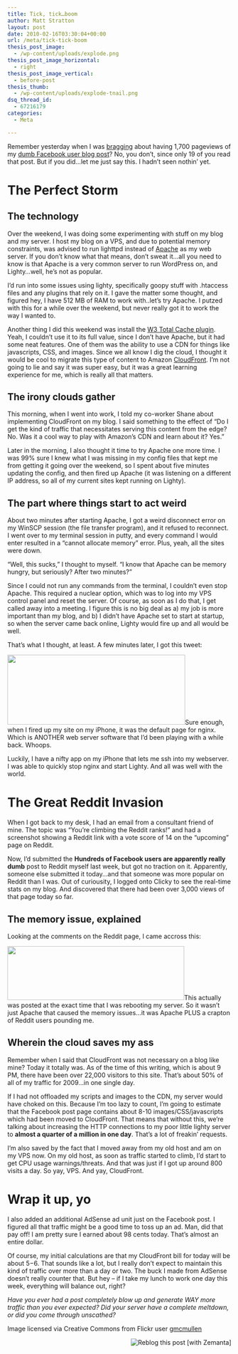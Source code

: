 ```yaml
---
title: Tick, tick…boom
author: Matt Stratton
layout: post
date: 2010-02-16T03:30:04+00:00
url: /meta/tick-tick-boom
thesis_post_image:
  - /wp-content/uploads/explode.png
thesis_post_image_horizontal:
  - right
thesis_post_image_vertical:
  - before-post
thesis_thumb:
  - /wp-content/uploads/explode-tnail.png
dsq_thread_id:
  - 67216179
categories:
  - Meta

---
```

Remember yesterday when I was <a href="/meta/week-2-recap" target="_self">bragging</a> about having 1,700 pageviews of my <a href="/hilarity/hundreds-of-facebook-users-are-apparently-really-dumb" target="_self">dumb Facebook user blog post</a>? No, you don&#8217;t, since only 19 of you read that post. But if you did&#8230;let me just say this. I hadn&#8217;t seen nothin&#8217; yet.

# The Perfect Storm

## The technology

Over the weekend, I was doing some experimenting with stuff on my blog and my server. I host my blog on a VPS, and due to potential memory constraints, was advised to run lighttpd instead of <a class="zem_slink" title="Apache HTTP Server" rel="homepage" href="http://httpd.apache.org/">Apache</a> as my web server. If you don&#8217;t know what that means, don&#8217;t sweat it&#8230;all you need to know is that Apache is a very common server to run WordPress on, and Lighty&#8230;well, he&#8217;s not as popular.

I&#8217;d run into some issues using lighty, specifically goopy stuff with .htaccess files and any plugins that rely on it. I gave the matter some thought, and figured hey, I have 512 MB of RAM to work with..let&#8217;s try Apache. I putzed with this for a while over the weekend, but never really got it to work the way I wanted to.

Another thing I did this weekend was install the <a href="http://www.w3-edge.com/wordpress-plugins/w3-total-cache/" target="_blank">W3 Total Cache plugin</a>. Yeah, I couldn&#8217;t use it to its full value, since I don&#8217;t have Apache, but it had some neat features. One of them was the ability to use a CDN for things like javascripts, CSS, and images. Since we all know I dig the cloud, I thought it would be cool to migrate this type of content to Amazon <a class="zem_slink" title="CloudFront" rel="homepage" href="http://aws.amazon.com/cloudfront/">CloudFront</a>. I&#8217;m not going to lie and say it was super easy, but it was a great learning experience for me, which is really all that matters.

## The irony clouds gather

This morning, when I went into work, I told my co-worker Shane about implementing CloudFront on my blog. I said something to the effect of &#8220;Do I get the kind of traffic that necessitates serving this content from the edge? No. Was it a cool way to play with Amazon&#8217;s CDN and learn about it? Yes.&#8221;

Later in the morning, I also thought it time to try Apache one more time. I was 99% sure I knew what I was missing in my config files that kept me from getting it going over the weekend, so I spent about five minutes updating the config, and then fired up Apache (it was listening on a different IP address, so all of my current sites kept running on Lighty).

## The part where things start to act weird

About two minutes after starting Apache, I got a weird disconnect error on my WinSCP session (the file transfer program), and it refused to reconnect. I went over to my terminal session in putty, and every command I would enter resulted in a &#8220;cannot allocate memory&#8221; error. Plus, yeah, all the sites were down.

&#8220;Well, this sucks,&#8221; I thought to myself. &#8220;I know that Apache can be memory hungry, but seriously? After two minutes?&#8221;

Since I could not run any commands from the terminal, I couldn&#8217;t even stop Apache. This required a nuclear option, which was to log into my VPS control panel and reset the server. Of course, as soon as I do that, I get called away into a meeting. I figure this is no big deal as a) my job is more important than my blog, and b) I didn&#8217;t have Apache set to start at startup, so when the server came back online, Lighty would fire up and all would be well.

That&#8217;s what I thought, at least. A few minutes later, I got this tweet:

<img class="aligncenter size-full wp-image-5907" title="curious" src="/wp-content/uploads/curious.png" alt="" width="400" height="157" srcset="/wp-content/uploads/curious.png 400w, /wp-content/uploads/curious-300x117.png 300w" sizes="(max-width: 400px) 100vw, 400px" />Sure enough, when I fired up my site on my iPhone, it was the default page for nginx. Which is ANOTHER web server software that I&#8217;d been playing with a while back. Whoops.

Luckily, I have a nifty app on my iPhone that lets me ssh into my webserver. I was able to quickly stop nginx and start Lighty. And all was well with the world.

# The Great <span class="zem_slink">Reddit</span> Invasion

When I got back to my desk, I had an email from a consultant friend of mine. The topic was &#8220;You&#8217;re climbing the Reddit ranks!&#8221; and had a screenshot showing a Reddit link with a vote score of 14 on the &#8220;upcoming&#8221; page on Reddit.

Now, I&#8217;d submitted the **Hundreds of Facebook users are apparently really dumb** post to Reddit myself last week, but got no traction on it. Apparently, someone else submitted it today&#8230;and that someone was more popular on Reddit than I was. Out of curiousity, I logged onto Clicky to see the real-time stats on my blog. And discovered that there had been over 3,000 views of that page today so far.

## The memory issue, explained

Looking at the comments on the Reddit page, I came accross this:

[<img class="aligncenter size-full wp-image-5908" title="outage" src="/wp-content/uploads/outage.png" alt="" width="398" height="121" srcset="/wp-content/uploads/outage.png 398w, /wp-content/uploads/outage-300x91.png 300w" sizes="(max-width: 398px) 100vw, 398px" />][1]This actually was posted at the exact time that I was rebooting my server. So it wasn&#8217;t just Apache that caused the memory issues&#8230;it was Apache PLUS a crapton of Reddit users pounding me.

## Wherein the cloud saves my ass

Remember when I said that CloudFront was not necessary on a blog like mine? Today it totally was. As of the time of this writing, which is about 9 PM, there have been over 22,000 visitors to this site. That&#8217;s about 50% of all of my traffic for 2009&#8230;in one single day.

If I had not offloaded my scripts and images to the CDN, my server would have choked on this. Because I&#8217;m too lazy to count, I&#8217;m going to estimate that the Facebook post page contains about 8-10 images/CSS/javascripts which had been moved to CloudFront. That means that without this, we&#8217;re talking about increasing the HTTP connections to my poor little lighty server to **almost a quarter of a million in one day**. That&#8217;s a lot of freakin&#8217; requests.

I&#8217;m also saved by the fact that I moved away from my old host and am on my VPS now. On my old host, as soon as traffic started to climb, I&#8217;d start to get CPU usage warnings/threats. And that was just if I got up around 800 visits a day. So yay, VPS. And yay, CloudFront.

# Wrap it up, yo

I also added an additional AdSense ad unit just on the Facebook post. I figured all that traffic might be a good time to toss up an ad. Man, did that pay off! I am pretty sure I earned about 98 cents today. That&#8217;s almost an entire dollar.

Of course, my initial calculations are that my CloudFront bill for today will be about $5-$6. That sounds like a lot, but I really don&#8217;t expect to maintain this kind of traffic over more than a day or two. The buck I made from AdSense doesn&#8217;t really counter that. But hey &#8211; if I take my lunch to work one day this week, everything will balance out, right?

_Have you ever had a post completely blow up and generate WAY more traffic than you ever expected? Did your server have a complete meltdown, or did you come through unscathed?_ 

Image licensed via Creative Commons from Flickr user <a href="http://www.flickr.com/photos/gmcmullen/" target="_blank">gmcmullen</a>

<div class="zemanta-pixie" style="margin-top: 10px; height: 15px;">
  <a class="zemanta-pixie-a" title="Reblog this post [with Zemanta]" href="http://reblog.zemanta.com/zemified/74ddab83-f6a0-4626-94ef-a3bd77f5b3a1/"><img class="zemanta-pixie-img" style="border: medium none; float: right;" src="http://img.zemanta.com/reblog_c.png?x-id=74ddab83-f6a0-4626-94ef-a3bd77f5b3a1" alt="Reblog this post [with Zemanta]" /></a><span class="zem-script more-related pretty-attribution"></span>
</div>

 [1]: /wp-content/uploads/outage.png